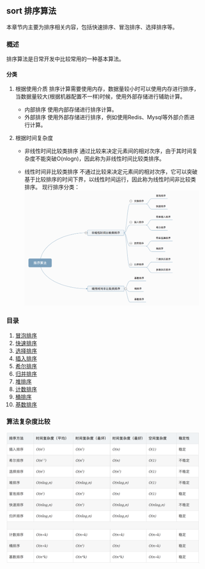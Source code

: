 ## sort 排序算法
本章节内主要为排序相关内容，包括快速排序、冒泡排序、选择排序等。

### 概述
排序算法是日常开发中比较常用的一种基本算法。

#### 分类

1. 根据使用介质
	排序计算需要使用内存，数据量较小时可以使用内存进行排序，当数据量较大(根据机器配置不一样)时候，使用外部存储进行辅助计算。
	- 内部排序
	使用内部存储进行排序计算。
	- 外部排序
	使用外部存储进行排序，例如使用Redis、Mysql等外部介质进行计算。

2. 根据时间复杂度
    - 非线性时间比较类排序
    通过比较来决定元素间的相对次序，由于其时间复杂度不能突破O(nlogn)，因此称为非线性时间比较类排序。

    - 线性时间非比较类排序
    不通过比较来决定元素间的相对次序，它可以突破基于比较排序的时间下界，以线性时间运行，因此称为线性时间非比较类排序。 
现行排序分类：
![分类](https://github.com/usthooz/algorithm/blob/master/img/sort.png)

### 目录
1. [冒泡排序](https://github.com/usthooz/algorithm/tree/master/sort/%E5%86%92%E6%B3%A1%E6%8E%92%E5%BA%8F)  
2. [快速排序]()
3. [选择排序]()  
4. [插入排序]()
5. [希尔排序]()
6. [归并排序]()
7. [堆排序]()
8. [计数排序]()
9. [桶排序]()
10. [基数排序]()

### 算法复杂度比较
![复杂度](https://github.com/usthooz/algorithm/blob/master/img/on.png)
